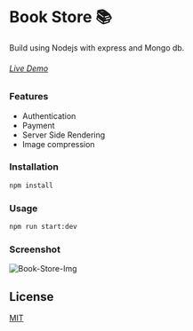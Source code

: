 # Book Store 📚

Build using Nodejs with express and Mongo db.
###### [Live Demo](http://nodejs-book-store.herokuapp.com/)

### Features
- Authentication
- Payment
- Server Side Rendering
- Image compression

### Installation


```bash
npm install
```


### Usage

```python
npm run start:dev
```

### Screenshot
![Book-Store-Img](https://i.imgur.com/8JXjBG5.jpg)




## License
[MIT](https://choosealicense.com/licenses/mit/)
